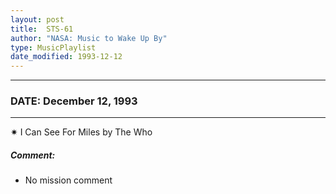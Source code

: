 ```yaml
---
layout: post
title:  STS-61
author: "NASA: Music to Wake Up By"
type: MusicPlaylist
date_modified: 1993-12-12
---
```


----
### DATE: December 12, 1993
----
✷ I Can See For Miles by The Who

##### Comment:
* No mission comment

